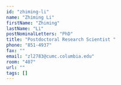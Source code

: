 ```yaml
---
id: "zhiming-li"
name: "Zhiming Li"
firstName: "Zhiming"
lastName: "Li"
postNominalLetters: "PhD"
title: "Postdoctoral Research Scientist "
phone: "851-4937"
fax: ""
email: "zl2783@cumc.columbia.edu"
room: "407"
url: ""
tags: []
---
```

